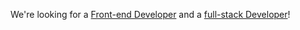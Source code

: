 We're looking for a [Front-end Developer](/jobs/webdev2020) and a [full-stack Developer](/jobs/full-stack)!
